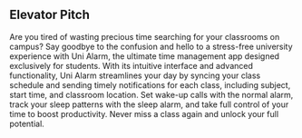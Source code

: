 ## Elevator Pitch
Are you tired of wasting precious time searching for your classrooms on campus? Say goodbye to the confusion and hello to a stress-free university experience with Uni Alarm, the ultimate time management app designed exclusively for students. With its intuitive interface and advanced functionality, Uni Alarm streamlines your day by syncing your class schedule and sending timely notifications for each class, including subject, start time, and classroom location. Set wake-up calls with the normal alarm, track your sleep patterns with the sleep alarm, and take full control of your time to boost productivity. Never miss a class again and unlock your full potential.
